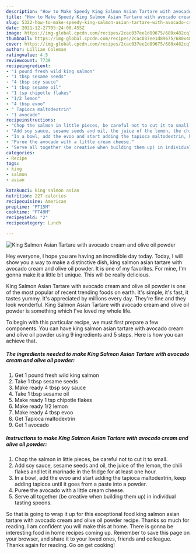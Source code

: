 ```yaml
---
description: "How to Make Speedy King Salmon Asian Tartare with avocado cream and olive oil powder"
title: "How to Make Speedy King Salmon Asian Tartare with avocado cream and olive oil powder"
slug: 5322-how-to-make-speedy-king-salmon-asian-tartare-with-avocado-cream-and-olive-oil-powder
date: 2021-12-27T05:24:08.455Z
image: https://img-global.cpcdn.com/recipes/2cac037ee1d89675/680x482cq70/king-salmon-asian-tartare-with-avocado-cream-and-olive-oil-powder-recipe-main-photo.jpg
thumbnail: https://img-global.cpcdn.com/recipes/2cac037ee1d89675/680x482cq70/king-salmon-asian-tartare-with-avocado-cream-and-olive-oil-powder-recipe-main-photo.jpg
cover: https://img-global.cpcdn.com/recipes/2cac037ee1d89675/680x482cq70/king-salmon-asian-tartare-with-avocado-cream-and-olive-oil-powder-recipe-main-photo.jpg
author: Lillian Coleman
ratingvalue: 4.5
reviewcount: 7739
recipeingredient:
- "1 pound fresh wild king salmon"
- "1 tbsp sesame seeds"
- "4 tbsp soy sauce"
- "1 tbsp sesame oil"
- "1 tsp chipotle flakes"
- "1/2 lemon"
- "4 tbsp evoo"
- " Tapioca maltodextrin"
- "1 avocado"
recipeinstructions:
- "Chop the salmon in little pieces, be careful not to cut it to small."
- "Add soy sauce, sesame seeds and oil, the juice of the lemon, the chili flakes and let it marinade in the fridge for at least one hour."
- "In a bowl, add the evoo and start adding the tapioca maltodextrin, keep adding tapicoa until it goes from a paste into a powder."
- "Puree the avocado with a little cream cheese."
- "Serve all together (be creative when building them up) in individual tasting spoons."
categories:
- Recipe
tags:
- king
- salmon
- asian

katakunci: king salmon asian 
nutrition: 227 calories
recipecuisine: American
preptime: "PT15M"
cooktime: "PT49M"
recipeyield: "2"
recipecategory: Lunch

---
```



![King Salmon Asian Tartare with avocado cream and olive oil powder](https://img-global.cpcdn.com/recipes/2cac037ee1d89675/680x482cq70/king-salmon-asian-tartare-with-avocado-cream-and-olive-oil-powder-recipe-main-photo.jpg)

Hey everyone, I hope you are having an incredible day today. Today, I will show you a way to make a distinctive dish, king salmon asian tartare with avocado cream and olive oil powder. It is one of my favorites. For mine, I'm gonna make it a little bit unique. This will be really delicious.



King Salmon Asian Tartare with avocado cream and olive oil powder is one of the most popular of recent trending foods on earth. It's simple, it's fast, it tastes yummy. It's appreciated by millions every day. They're fine and they look wonderful. King Salmon Asian Tartare with avocado cream and olive oil powder is something which I've loved my whole life.


To begin with this particular recipe, we must first prepare a few components. You can have king salmon asian tartare with avocado cream and olive oil powder using 9 ingredients and 5 steps. Here is how you can achieve that.

<!--inarticleads1-->

##### The ingredients needed to make King Salmon Asian Tartare with avocado cream and olive oil powder:

1. Get 1 pound fresh wild king salmon
1. Take 1 tbsp sesame seeds
1. Make ready 4 tbsp soy sauce
1. Take 1 tbsp sesame oil
1. Make ready 1 tsp chipotle flakes
1. Make ready 1/2 lemon
1. Make ready 4 tbsp evoo
1. Get  Tapioca maltodextrin
1. Get 1 avocado




<!--inarticleads2-->

##### Instructions to make King Salmon Asian Tartare with avocado cream and olive oil powder:

1. Chop the salmon in little pieces, be careful not to cut it to small.
1. Add soy sauce, sesame seeds and oil, the juice of the lemon, the chili flakes and let it marinade in the fridge for at least one hour.
1. In a bowl, add the evoo and start adding the tapioca maltodextrin, keep adding tapicoa until it goes from a paste into a powder.
1. Puree the avocado with a little cream cheese.
1. Serve all together (be creative when building them up) in individual tasting spoons.




So that is going to wrap it up for this exceptional food king salmon asian tartare with avocado cream and olive oil powder recipe. Thanks so much for reading. I am confident you will make this at home. There is gonna be interesting food in home recipes coming up. Remember to save this page on your browser, and share it to your loved ones, friends and colleague. Thanks again for reading. Go on get cooking!
